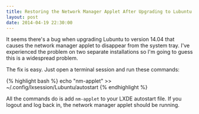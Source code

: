 ```yaml
---
title: Restoring the Network Manager Applet After Upgrading to Lubuntu 14.04
layout: post
date: 2014-04-19 22:30:00
---
```


It seems there's a bug when upgrading Lubuntu to version 14.04 that causes the network manager applet to disappear from the system tray. I've experienced the problem on two separate installations so I'm going to guess this is a widespread problem.

The fix is easy. Just open a terminal session and run these commands:

{% highlight bash %}
echo "nm-applet" >> ~/.config/lxsession/Lubuntu/autostart
{% endhighlight %}

All the commands do is add `nm-applet` to your LXDE autostart file. If you logout and log back in, the network manager applet should be running.
